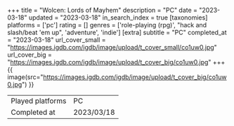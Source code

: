 +++
title = "Wolcen: Lords of Mayhem"
description = "PC"
date = "2023-03-18"
updated = "2023-03-18"
in_search_index = true
[taxonomies]
platforms = ['pc']
rating = []
genres = ['role-playing (rpg)', "hack and slash/beat 'em up", 'adventure', 'indie']
[extra]
subtitle = "PC"
completed_at = "2023-03-18"
url_cover_small = "https://images.igdb.com/igdb/image/upload/t_cover_small/co1uw0.jpg"
url_cover_big = "https://images.igdb.com/igdb/image/upload/t_cover_big/co1uw0.jpg"
+++
{{ image(src="https://images.igdb.com/igdb/image/upload/t_cover_big/co1uw0.jpg") }}

|              |            |
| ------------ | ---------- |
| Played platforms    | PC |
| Completed at | 2023/03/18 |


